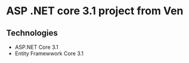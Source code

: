 # ASP .NET core 3.1 project from Ven
## Technologies
- ASP.NET Core 3.1
- Entity Framewwork Core 3.1